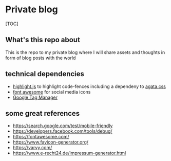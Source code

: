 # Private blog

[TOC]

## What's this repo about

This is the repo to my private blog where I will share assets and thoughts in form of blog posts with the world

## technical dependencies

- [highlight.js](https://highlightjs.org/) to highlight code-fences including a dependeny to [agata.css](./assets/css/agate.css)
- [font awesome](https://fontawesome.com/) for social media icons
- [Google Tag Manager](_includes\google-analytics.html)

## some great references

- <https://search.google.com/test/mobile-friendly>
- <https://developers.facebook.com/tools/debug/>
- <https://fontawesome.com/>
- <https://www.favicon-generator.org/>
- <https://varvy.com/>
- <https://www.e-recht24.de/impressum-generator.html>
